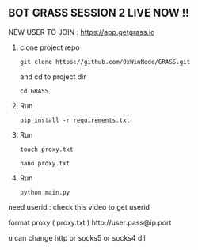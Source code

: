 ## BOT GRASS SESSION 2 LIVE NOW !!

NEW USER TO JOIN : https://app.getgrass.io

1. clone project repo
   ```
   git clone https://github.com/0xWinNode/GRASS.git
   ```
   and cd to project dir
   ```
   cd GRASS
   ```
2. Run
   ```
   pip install -r requirements.txt
   ```
4. Run
   ```
   touch proxy.txt
   ```
   ```
   nano proxy.txt
   ```
6. Run
   ```
   python main.py
   ```

need userid : check this video to get userid

format proxy ( proxy.txt )
http://user:pass@ip:port 

u can change http or socks5 or socks4 dll 
